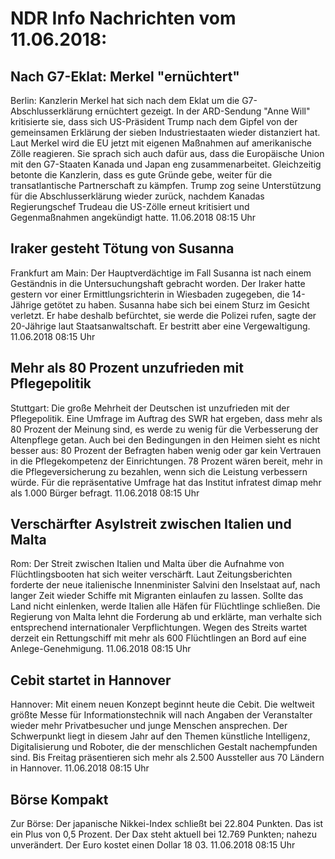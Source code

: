 # NDR Info Nachrichten vom 11.06.2018:


## Nach G7-Eklat: Merkel "ernüchtert"
Berlin: Kanzlerin Merkel hat sich nach dem Eklat um die G7-Abschlusserklärung ernüchtert gezeigt. In der ARD-Sendung "Anne Will" kritisierte sie, dass sich US-Präsident Trump nach dem Gipfel von der gemeinsamen Erklärung der sieben Industriestaaten wieder distanziert hat. Laut Merkel wird die EU jetzt mit eigenen Maßnahmen auf amerikanische Zölle reagieren. Sie sprach sich auch dafür aus, dass die Europäische Union mit den G7-Staaten Kanada und Japan eng zusammenarbeitet. Gleichzeitig betonte die Kanzlerin, dass es gute Gründe gebe, weiter für die transatlantische Partnerschaft zu kämpfen. Trump zog seine Unterstützung für die Abschlusserklärung wieder zurück, nachdem Kanadas Regierungschef Trudeau die US-Zölle erneut kritisiert und Gegenmaßnahmen angekündigt hatte. 11.06.2018 08:15 Uhr 

## Iraker gesteht Tötung von Susanna
Frankfurt am Main: Der Hauptverdächtige im Fall Susanna ist nach einem Geständnis in die Untersuchungshaft gebracht worden. Der Iraker hatte gestern vor einer Ermittlungsrichterin in Wiesbaden zugegeben, die 14-Jährige getötet zu haben. Susanna habe sich bei einem Sturz im Gesicht verletzt. Er habe deshalb befürchtet, sie werde die Polizei rufen, sagte der 20-Jährige laut Staatsanwaltschaft. Er bestritt aber eine Vergewaltigung. 11.06.2018 08:15 Uhr 

## Mehr als 80 Prozent unzufrieden mit Pflegepolitik
Stuttgart:	Die große Mehrheit der Deutschen ist unzufrieden mit der Pflegepolitik. Eine Umfrage im Auftrag des SWR hat ergeben, dass mehr als 80 Prozent der Meinung sind, es werde zu wenig für die Verbesserung der Altenpflege getan. Auch bei den Bedingungen in den Heimen sieht es nicht besser aus: 80 Prozent der Befragten haben wenig oder gar kein Vertrauen in die Pflegekompetenz der Einrichtungen. 78 Prozent wären bereit, mehr in die Pflegeversicherung zu bezahlen, wenn sich die Leistung verbessern würde. Für die repräsentative Umfrage hat das Institut infratest dimap mehr als 1.000 Bürger befragt. 11.06.2018 08:15 Uhr 

## Verschärfter Asylstreit zwischen Italien und Malta
Rom: Der Streit zwischen Italien und Malta über die Aufnahme von Flüchtlingsbooten hat sich weiter verschärft. Laut Zeitungsberichten forderte der neue italienische Innenminister Salvini den Inselstaat auf, nach langer Zeit wieder Schiffe mit Migranten einlaufen zu lassen. Sollte das Land nicht einlenken, werde Italien alle Häfen für Flüchtlinge schließen. Die Regierung von Malta lehnt die Forderung ab und erklärte, man verhalte sich entsprechend internationaler Verpflichtungen. Wegen des Streits wartet derzeit ein Rettungschiff mit mehr als 600 Flüchtlingen an Bord auf eine Anlege-Genehmigung. 11.06.2018 08:15 Uhr 

## Cebit startet in Hannover
Hannover: Mit einem neuen Konzept beginnt heute die Cebit. Die weltweit größte Messe für Informationstechnik will nach Angaben der Veranstalter wieder mehr Privatbesucher und junge Menschen ansprechen. Der Schwerpunkt liegt in diesem Jahr auf den Themen künstliche Intelligenz, Digitalisierung und Roboter, die der menschlichen Gestalt nachempfunden sind. Bis Freitag präsentieren sich mehr als 2.500 Aussteller aus 70 Ländern in Hannover. 11.06.2018 08:15 Uhr 

## Börse Kompakt
Zur Börse: Der japanische Nikkei-Index schließt bei 22.804 Punkten. Das ist ein Plus von 0,5 Prozent. Der Dax steht aktuell bei 12.769 Punkten; nahezu unverändert. Der Euro kostet einen Dollar 18 03. 11.06.2018 08:15 Uhr 

